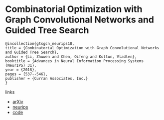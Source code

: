 # Combinatorial Optimization with Graph Convolutional Networks and Guided Tree Search

```
@incollection{gtsgcn_neurips18,
title = {Combinatorial Optimization with Graph Convolutional Networks and Guided Tree Search},
author = {Li, Zhuwen and Chen, Qifeng and Koltun, Vladlen},
booktitle = {Advances in Neural Information Processing Systems (NeurIPS) 31},
year = {2018},
pages = {537--546},
publisher = {Curran Associates, Inc.}
}
```

links
- [arXiv](https://arxiv.org/abs/1810.10659)
- [neurips](https://nips.cc/Conferences/2018/Schedule?showEvent=11077)
- [code](https://github.com/IntelVCL/NPHard)

